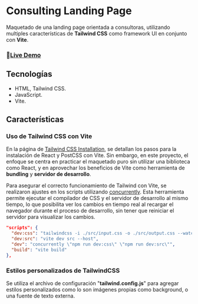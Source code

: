 # Consulting Landing Page

Maquetado de una landing page orientada a consultoras, utilizando multiples características de **Tailwind CSS** como framework UI en conjunto con **Vite**.

### 📌[Live Demo](https://consulting-firm-landign-page.vercel.app/)

## Tecnologías

- HTML, Tailwind CSS.
- JavaScript.
- Vite.

## Características

### Uso de Tailwind CSS con Vite

En la página de [Tailwind CSS Installation](https://tailwindcss.com/docs/installation), se detallan los pasos para la instalación de React y PostCSS con Vite. Sin embargo, en este proyecto,  el enfoque se centra en practicar el maquetado puro sin utilizar una biblioteca como React, y en aprovechar los beneficios de Vite como herramienta de **bundling** y **servidor de desarrollo**.

Para asegurar el correcto funcionamiento de Tailwind con Vite, se realizaron ajustes en los scripts utilizando [concurrently](https://www.npmjs.com/package/concurrently). Esta herramienta permite ejecutar el compilador de CSS y el servidor de desarrollo al mismo tiempo, lo que posibilita ver los cambios en tiempo real al recargar el navegador durante el proceso de desarrollo, sin tener que reiniciar el servidor para visualizar los cambios.

```json
"scripts": {
  "dev:css": "tailwindcss -i ./src/input.css -o ./src/output.css --watch",
  "dev:src": "vite dev src --host",
  "dev": "concurrently \"npm run dev:css\" \"npm run dev:src\"",
  "build": "vite build"
},
```

### Estilos personalizados de TailwindCSS

Se utiliza el archivo de configuración "**tailwind.config.js**" para agregar estilos personalizados como lo son imágenes propias como background, o una fuente de texto externa.
